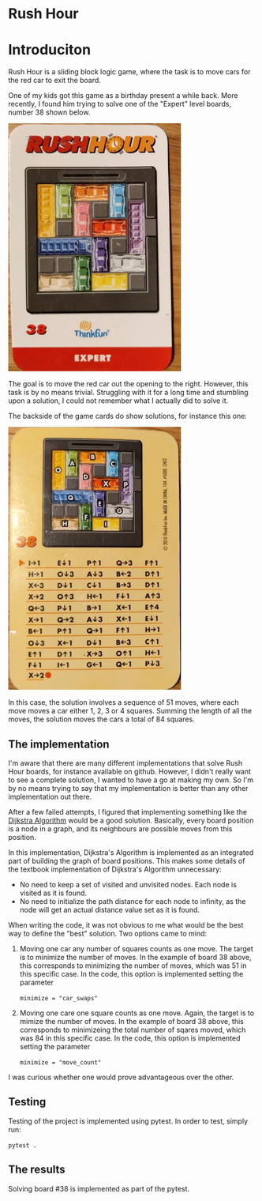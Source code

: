 # Rush Hour

# Introduciton

Rush Hour is a sliding block logic game, where the task
is to move cars for the red car to exit the board.

One of my kids got this game as a birthday present a while back. More recently, I found him trying to solve one of the "Expert" level boards, number 38 shown below.

![Board 38](images/board.jpg)

The goal is to move the red car out the opening to the right. However, this
task is by no means trivial. Struggling with it for a long time and stumbling 
upon a solution, I could not remember what I actually did to solve it.

The backside of the game cards do show solutions, for instance this one:

![Solution 38](images/solution.jpg)

In this case, the solution involves a sequence of 51 moves, where each move
moves a car either 1, 2, 3 or 4 squares. Summing the length of all the moves,
the solution moves the cars a total of 84 squares.

## The implementation

I'm aware that there are many different implementations that solve Rush Hour
boards, for instance available on github. However, I didn't really want to 
see a complete solution, I wanted to have a go at making my own. So I'm by
no means trying to say that my implementation is better than any other 
implementation out there.

After a few failed attempts, I figured that implementing something like the 
[Dijkstra Algorithm](https://en.wikipedia.org/wiki/Dijkstra%27s_algorithm) 
would be a good solution. Basically, every board position is a node in a graph, 
and its neighbours are possible moves from this position.

In this implementation, Dijkstra's Algorithm is implemented as an integrated
part of building the graph of board positions. This makes some details of the 
textbook implementation of Dijkstra's Algorithm unnecessary:
   
   * No need to keep a set of visited and unvisited nodes. Each node is visited as 
     it is found.
   * No need to initialize the path distance for each node to infinity, as the node
     will get an actual distance value set as it is found.

When writing the code, it was not obvious to me what would be the best way to 
define the "best" solution. Two options came to mind:

  1. Moving one car any number of squares counts as one move. The target is to minimize the number of moves. In the example of board 38 above, this corresponds to minimizing the number of moves, which was 51 in this specific case. In the code, this option is implemented 
  setting the parameter 
  
     ```minimize = "car_swaps" ```

  2. Moving one care one square counts as one move. Again, the target is to mimize the number
  of moves. In the example of board 38 above, this corresponds to minimizeing the total number
  of sqares moved, which was 84 in this specific case. In the code, this option is implemented
  setting the  parameter 
  
     ```minimize = "move_count" ```

I was curious whether one would prove advantageous over the other.

## Testing

Testing of the project is implemented using pytest. In order to test, simply run:

```pytest .```

## The results

Solving board #38 is implemented as part of the pytest. 